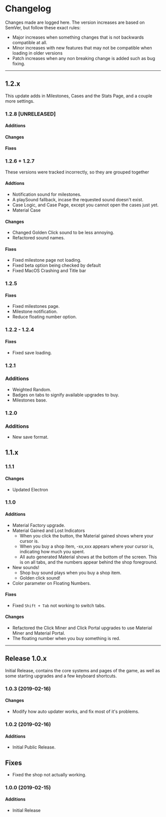 # Changelog
Changes made are logged here. The version increases are based on SemVer, but
follow these exact rules:
  - Major increases when something changes that is not backwards compatible at
    all.
  - Minor increases with new features that may not be compatible when loading in
    older versions
  - Patch increases when any non breaking change is added such as bug fixing.

---

## 1.2.x
This update adds in Milestones, Cases and the Stats Page, and a couple more settings.
### 1.2.8 [UNRELEASED]
#### Additions

#### Changes

#### Fixes

### 1.2.6 + 1.2.7
These versions were tracked incorrectly, so they are grouped together
#### Addtions
- Notification sound for milestones.
- A playSound fallback, incase the requested sound doesn't exist.
- Case Logic, and Case Page, except you cannot open the cases just yet.
- Material Case

#### Changes
- Changed Golden Click sound to be less annoying.
- Refactored sound names.

#### Fixes
- Fixed milestone page not loading.
- Fixed beta option being checked by default
- Fixed MacOS Crashing and Title bar

### 1.2.5
#### Fixes
- Fixed milestones page.
- Milestone notification.
- Reduce floating number option.

### 1.2.2 - 1.2.4
#### Fixes
- Fixed save loading.

### 1.2.1
### Additions
- Weighted Random.
- Badges on tabs to signify available upgrades to buy.
- Milestones base.

### 1.2.0
### Additions
- New save format.

## 1.1.x
### 1.1.1
#### Changes
- Updated Electron

### 1.1.0
#### Additions
- Material Factory upgrade.
- Material Gained and Lost Indicators
  - When you click the button, the Material gained shows where your cursor is.
  - When you buy a shop item, -xx,xxx appears where your cursor is, indicating how much you spent.
  - All auto generated Material shows at the bottom of the screen. This is on all tabs, and the numbers appear behind the shop foreground.
- New sounds!
  - Shop buy sound plays when you buy a shop item.
  - Golden click sound!
- Color parameter on Floating Numbers.

#### Fixes
- Fixed `Shift + Tab` not working to switch tabs.

#### Changes
- Refactored the Click Miner and Click Portal upgrades to use Material Miner and Material Portal.
- The floating number when you buy something is red.

---

## Release 1.0.x
Initial Release, contains the core systems and pages of the game, as well as some
starting upgrades and a few keyboard shortcuts.

### 1.0.3 (2019-02-16)
#### Changes
- Modify how auto updater works, and fix most of it's problems.

### 1.0.2 (2019-02-16)
#### Additions
- Initial Public Release.

## Fixes
- Fixed the shop not actually working.

### 1.0.0 (2019-02-15)
#### Additions
- Initial Release
